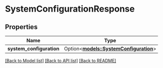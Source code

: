 # SystemConfigurationResponse

## Properties

Name | Type | Description | Notes
------------ | ------------- | ------------- | -------------
**system_configuration** | Option<[**models::SystemConfiguration**](SystemConfiguration.md)> |  | [optional]

[[Back to Model list]](../README.md#documentation-for-models) [[Back to API list]](../README.md#documentation-for-api-endpoints) [[Back to README]](../README.md)


